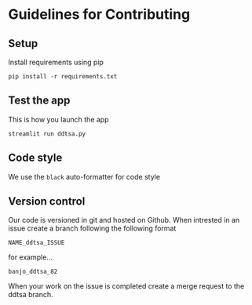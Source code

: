 # Guidelines for Contributing

## Setup

Install requirements using pip

```
pip install -r requirements.txt
```

## Test the app

This is how you launch the app

```
streamlit run ddtsa.py
```

## Code style

We use the `black` auto-formatter for code style

## Version control

Our code is versioned in git and hosted on Github. When intrested in an issue create a branch following the following format

```
NAME_ddtsa_ISSUE
```
for example...

```
banjo_ddtsa_82
```

When your work on the issue is completed create a merge request to the ddtsa branch.
